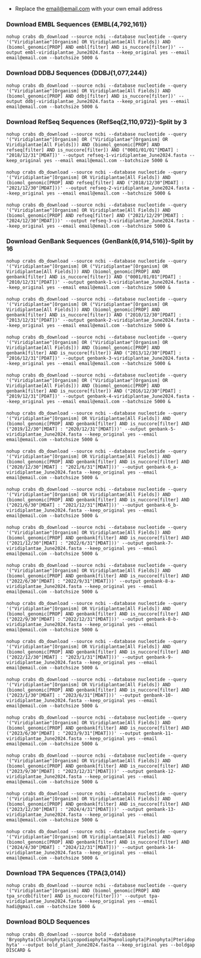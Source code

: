 * Replace the email@email.com with your own email address
<h3>Download EMBL Sequences {EMBL(4,792,161)}</h3>

`nohup crabs db_download --source ncbi --database nucleotide --query '("Viridiplantae"[Organism] OR Viridiplantae[All Fields]) AND (biomol_genomic[PROP] AND embl[filter] AND is_nuccore[filter])' --output embl-viridiplantae_June2024.fasta --keep_original yes --email email@email.com --batchsize 5000 &`

<h3>Download DDBJ Sequences {DDBJ(1,077,244)}</h3>

`nohup crabs db_download --source ncbi --database nucleotide --query '("Viridiplantae"[Organism] OR Viridiplantae[All Fields]) AND (biomol_genomic[PROP] AND ddbj[filter] AND is_nuccore[filter])' --output ddbj-viridiplantae_June2024.fasta --keep_original yes --email email@email.com --batchsize 5000 &`

<h3>Download RefSeq Sequences {RefSeq(2,110,972)}-Split by 3</h3>

`nohup crabs db_download --source ncbi --database nucleotide --query '("Viridiplantae"[Organism] OR ("Viridiplantae"[Organism] OR Viridiplantae[All Fields])) AND (biomol_genomic[PROP] AND refseq[filter] AND is_nuccore[filter]) AND ("0001/01/01"[MDAT] : "2018/12/31"[MDAT])' --output refseq-1-viridiplantae_June2024.fasta --keep_original yes --email email@email.com --batchsize 5000 &`
\
\
`nohup crabs db_download --source ncbi --database nucleotide --query '("Viridiplantae"[Organism] OR Viridiplantae[All Fields]) AND (biomol_genomic[PROP] AND refseq[filter] AND ("2018/12/30"[MDAT] : "2021/12/30"[MDAT]))' --output refseq-2-viridiplantae_June2024.fasta --keep_original yes --email email@email.com --batchsize 5000 &`
\
\
`nohup crabs db_download --source ncbi --database nucleotide --query '("Viridiplantae"[Organism] OR Viridiplantae[All Fields]) AND (biomol_genomic[PROP] AND refseq[filter] AND ("2021/12/29"[MDAT] : "2024/12/30"[MDAT]))' --output refseq-3-viridiplantae_June2024.fasta --keep_original yes --email email@email.com --batchsize 5000 &`


<h3>Download GenBank Sequences {GenBank(6,914,516)}-Split by 16</h3>

`nohup crabs db_download --source ncbi --database nucleotide --query '("Viridiplantae"[Organism] OR ("Viridiplantae"[Organism] OR Viridiplantae[All Fields])) AND (biomol_genomic[PROP] AND genbank[filter] AND is_nuccore[filter]) AND ("0001/01/01"[PDAT] : "2010/12/31"[PDAT])' --output genbank-1-viridiplantae_June2024.fasta --keep_original yes --email email@email.com --batchsize 5000 &`
\
\
`nohup crabs db_download --source ncbi --database nucleotide --query '("Viridiplantae"[Organism] OR ("Viridiplantae"[Organism] OR Viridiplantae[All Fields])) AND (biomol_genomic[PROP] AND genbank[filter] AND is_nuccore[filter]) AND ("2010/12/30"[PDAT] : "2013/12/31"[PDAT])' --output genbank-2-viridiplantae_June2024.fasta --keep_original yes --email email@email.com --batchsize 5000 &`
\
\
`nohup crabs db_download --source ncbi --database nucleotide --query '("Viridiplantae"[Organism] OR ("Viridiplantae"[Organism] OR Viridiplantae[All Fields])) AND (biomol_genomic[PROP] AND genbank[filter] AND is_nuccore[filter]) AND ("2013/12/30"[PDAT] : "2016/12/31"[PDAT])' --output genbank-3-viridiplantae_June2024.fasta --keep_original yes --email email@email.com --batchsize 5000 &`
\
\
`nohup crabs db_download --source ncbi --database nucleotide --query '("Viridiplantae"[Organism] OR ("Viridiplantae"[Organism] OR Viridiplantae[All Fields])) AND (biomol_genomic[PROP] AND genbank[filter] AND is_nuccore[filter]) AND ("2016/12/30"[PDAT] : "2019/12/31"[PDAT])' --output genbank-4-viridiplantae_June2024.fasta --keep_original yes --email email@email.com --batchsize 5000 &`
\
\
`nohup crabs db_download --source ncbi --database nucleotide --query '("Viridiplantae"[Organism] OR Viridiplantae[All Fields]) AND (biomol_genomic[PROP] AND genbank[filter] AND is_nuccore[filter] AND ("2019/12/30"[MDAT] : "2020/12/31"[MDAT]))' --output genbank-5-viridiplantae_June2024.fasta --keep_original yes --email email@email.com --batchsize 5000 &`
\
\
`nohup crabs db_download --source ncbi --database nucleotide --query '("Viridiplantae"[Organism] OR Viridiplantae[All Fields]) AND (biomol_genomic[PROP] AND genbank[filter] AND is_nuccore[filter] AND ("2020/12/30"[MDAT] : "2021/6/31"[MDAT]))' --output genbank-6_a-viridiplantae_June2024.fasta --keep_original yes --email email@email.com --batchsize 5000 &`
\
\
`nohup crabs db_download --source ncbi --database nucleotide --query '("Viridiplantae"[Organism] OR Viridiplantae[All Fields]) AND (biomol_genomic[PROP] AND genbank[filter] AND is_nuccore[filter] AND ("2021/6/30"[MDAT] : "2021/12/31"[MDAT]))' --output genbank-6_b-viridiplantae_June2024.fasta --keep_original yes --email email@email.com --batchsize 5000 &`
\
\
`nohup crabs db_download --source ncbi --database nucleotide --query '("Viridiplantae"[Organism] OR Viridiplantae[All Fields]) AND (biomol_genomic[PROP] AND genbank[filter] AND is_nuccore[filter] AND ("2021/12/30"[MDAT] : "2022/6/31"[MDAT]))' --output genbank-7-viridiplantae_June2024.fasta --keep_original yes --email email@email.com --batchsize 5000 &`
\
\
`nohup crabs db_download --source ncbi --database nucleotide --query '("Viridiplantae"[Organism] OR Viridiplantae[All Fields]) AND (biomol_genomic[PROP] AND genbank[filter] AND is_nuccore[filter] AND ("2022/6/30"[MDAT] : "2022/9/31"[MDAT]))' --output genbank-8-a-viridiplantae_June2024.fasta --keep_original yes --email email@email.com --batchsize 5000 &`
\
\
`nohup crabs db_download --source ncbi --database nucleotide --query '("Viridiplantae"[Organism] OR Viridiplantae[All Fields]) AND (biomol_genomic[PROP] AND genbank[filter] AND is_nuccore[filter] AND ("2022/9/30"[MDAT] : "2022/12/31"[MDAT]))' --output genbank-8-b-viridiplantae_June2024.fasta --keep_original yes --email email@email.com --batchsize 5000 &`
\
\
`nohup crabs db_download --source ncbi --database nucleotide --query '("Viridiplantae"[Organism] OR Viridiplantae[All Fields]) AND (biomol_genomic[PROP] AND genbank[filter] AND is_nuccore[filter] AND ("2022/12/30"[MDAT] : "2023/1/31"[MDAT]))' --output genbank-9-viridiplantae_June2024.fasta --keep_original yes --email email@email.com --batchsize 5000 &`
\
\
`nohup crabs db_download --source ncbi --database nucleotide --query '("Viridiplantae"[Organism] OR Viridiplantae[All Fields]) AND (biomol_genomic[PROP] AND genbank[filter] AND is_nuccore[filter] AND ("2023/1/30"[MDAT] : "2023/6/31"[MDAT]))' --output genbank-10-viridiplantae_June2024.fasta --keep_original yes --email email@email.com --batchsize 5000 &`
\
\
`nohup crabs db_download --source ncbi --database nucleotide --query '("Viridiplantae"[Organism] OR Viridiplantae[All Fields]) AND (biomol_genomic[PROP] AND genbank[filter] AND is_nuccore[filter] AND ("2023/6/30"[MDAT] : "2023/9/31"[MDAT]))' --output genbank-11-viridiplantae_June2024.fasta --keep_original yes --email email@email.com --batchsize 5000 &`
\
\
`nohup crabs db_download --source ncbi --database nucleotide --query '("Viridiplantae"[Organism] OR Viridiplantae[All Fields]) AND (biomol_genomic[PROP] AND genbank[filter] AND is_nuccore[filter] AND ("2023/9/30"[MDAT] : "2023/12/31"[MDAT]))' --output genbank-12-viridiplantae_June2024.fasta --keep_original yes --email email@email.com --batchsize 5000 &`
\
\
`nohup crabs db_download --source ncbi --database nucleotide --query '("Viridiplantae"[Organism] OR Viridiplantae[All Fields]) AND (biomol_genomic[PROP] AND genbank[filter] AND is_nuccore[filter] AND ("2023/12/30"[MDAT] : "2024/4/31"[MDAT]))' --output genbank-13-viridiplantae_June2024.fasta --keep_original yes --email email@email.com --batchsize 5000 &`
\
\
`nohup crabs db_download --source ncbi --database nucleotide --query '("Viridiplantae"[Organism] OR Viridiplantae[All Fields]) AND (biomol_genomic[PROP] AND genbank[filter] AND is_nuccore[filter] AND ("2024/4/30"[MDAT] : "2024/12/31"[MDAT]))' --output genbank-14-viridiplantae_June2024.fasta --keep_original yes --email email@email.com --batchsize 5000 &`

<h3>Download TPA Sequences {TPA(3,014)}</h3>

`nohup crabs db_download --source ncbi --database nucleotide --query '("Viridiplantae"[Organism] AND (biomol_genomic[PROP] AND tpa_srcdb[filter] AND is_nuccore[filter]))' --output tpa-viridiplantae_June2024.fasta --keep_original yes --email hadi@gmail.com --batchsize 5000 &`

<h3>Download BOLD Sequences</h3>

`nohup crabs db_download --source bold --database 'Bryophyta|Chlorophyta|Lycopodiophyta|Magnoliophyta|Pinophyta|Pteridophyta' --output bold_plant_June2024.fasta --keep_original yes --boldgap DISCARD &`

